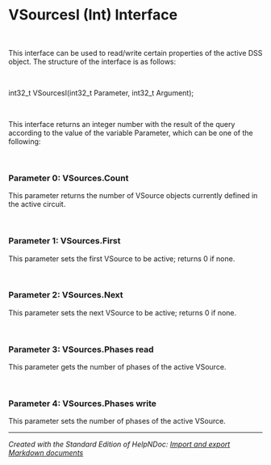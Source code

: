 # VSourcesI (Int) Interface

&nbsp;

This interface can be used to read/write certain properties of the active DSS object. The structure of the interface is as follows:

&nbsp;

int32\_t VSourcesI(int32\_t Parameter, int32\_t Argument);

&nbsp;

This interface returns an integer number with the result of the query according to the value of the variable Parameter, which can be one of the following:

&nbsp;

### Parameter 0: VSources.Count

This parameter returns the number of VSource objects currently defined in the active circuit.

&nbsp;

### Parameter 1: VSources.First

This parameter sets the first VSource to be active; returns 0 if none.

&nbsp;

### Parameter 2: VSources.Next

This parameter sets the next VSource to be active; returns 0 if none.

&nbsp;

### Parameter 3: VSources.Phases read

This parameter gets the number of phases of the active VSource.

&nbsp;

### Parameter 4: VSources.Phases write

This parameter sets the number of phases of the active VSource.


***
_Created with the Standard Edition of HelpNDoc: [Import and export Markdown documents](<https://www.helpndoc.com/feature-tour/markdown-import-export-using-helpndoc-help-authoring-tool/>)_
